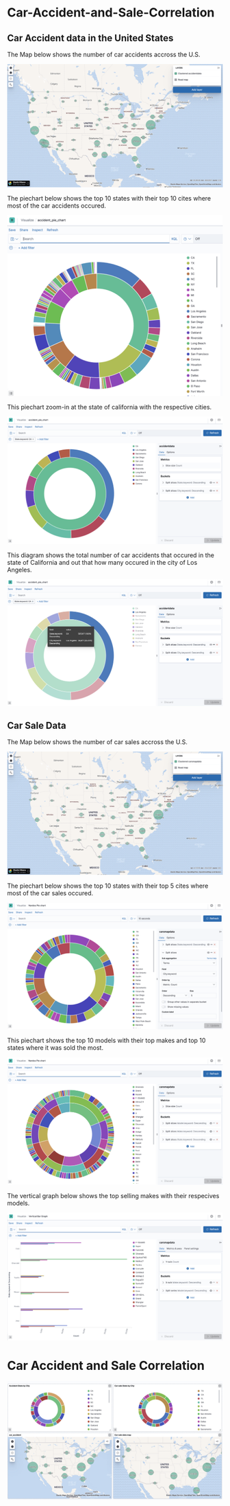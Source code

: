 <h1>Car-Accident-and-Sale-Correlation</h1>


<h2>Car Accident data in the United States</h2>

<P1>The Map below shows the number of car accidents accross the U.S.</P1>

![](/ScreenShot20200723at90534PM.png)

<P1>The piechart below shows the top 10 states with their top 10 cites where most of the car accidents occured. </P1>

![](/ScreenShot20200725at12115PM.png)

<P1> This piechart zoom-in at the state of california with the respective cities.</P1>

![](/ScreenShot20200725at12138PM.png)

<P1> This diagram shows the total number of car accidents that occured in the state of California and out that how many occured in the city of Los Angeles.</P1>

![](/ScreenShot20200725at12218PM.png)

<h2>Car Sale Data</h2>

<P1>The Map below shows the number of car sales accross the U.S.</P1>

![](/ScreenShot20200725at70224PM.png)

<P1>The piechart below shows the top 10 states with their top 5 cites where most of the car sales occured.</P1>

![](/ScreenShot20200725at70545PM.png)

<P1>This piechart shows the top 10 models with their top makes and top 10 states where it was sold the most.</P1>

![](/ScreenShot20200725at12013PM.png)

<P1>The vertical graph below shows the top selling makes with their respecives models. </P1>

![](/ScreenShot20200725at12056PM.png)

<h1>Car Accident and Sale Correlation</h1>

![](/ScreenShot20200725at71601PM.png)




